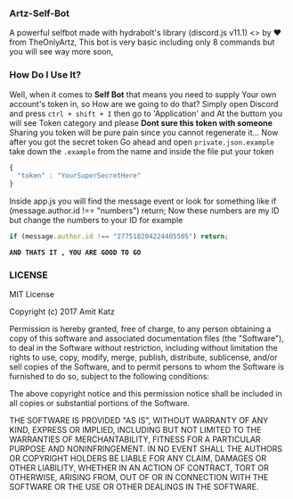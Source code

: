 ### Artz-Self-Bot
A powerful selfbot made with hydrabolt's library (discord.js v11.1)
<> by ♥ from TheOnlyArtz, This bot is very basic including only 8 commands
but you will see way more soon,

### How Do I Use It?
Well, when it comes to **Self Bot** that means you need to supply
Your own account's token in, so How are we going to do that?
Simply open Discord and press `ctrl + shift + I` then go to 'Application' and
At the buttom you will see Token category and please **Dont sure this token with someone**
Sharing you token will be pure pain since you cannot regenerate it...
Now after you got the secret token Go ahead and open `private.json.example`
take down the `.example` from the name and inside the file put your token

```js
{
  "token" : "YourSuperSecretHere"
}
```

Inside app.js you will find the message event or look for something like
if (message.author.id !== "numbers") return;
Now these numbers are my ID but change the numbers to your ID
for example
```js
if (message.author.id !== "277518204224405505") return;
```

**`AND THATS IT , YOU ARE GOOD TO GO`**
### LICENSE
MIT License

Copyright (c) 2017 Amit Katz

Permission is hereby granted, free of charge, to any person obtaining a copy
of this software and associated documentation files (the "Software"), to deal
in the Software without restriction, including without limitation the rights
to use, copy, modify, merge, publish, distribute, sublicense, and/or sell
copies of the Software, and to permit persons to whom the Software is
furnished to do so, subject to the following conditions:

The above copyright notice and this permission notice shall be included in all
copies or substantial portions of the Software.

THE SOFTWARE IS PROVIDED "AS IS", WITHOUT WARRANTY OF ANY KIND, EXPRESS OR
IMPLIED, INCLUDING BUT NOT LIMITED TO THE WARRANTIES OF MERCHANTABILITY,
FITNESS FOR A PARTICULAR PURPOSE AND NONINFRINGEMENT. IN NO EVENT SHALL THE
AUTHORS OR COPYRIGHT HOLDERS BE LIABLE FOR ANY CLAIM, DAMAGES OR OTHER
LIABILITY, WHETHER IN AN ACTION OF CONTRACT, TORT OR OTHERWISE, ARISING FROM,
OUT OF OR IN CONNECTION WITH THE SOFTWARE OR THE USE OR OTHER DEALINGS IN THE
SOFTWARE.
